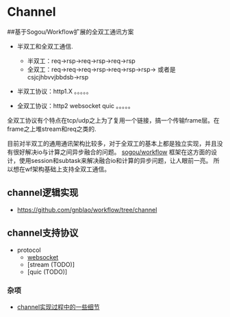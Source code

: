 # Channel  
  
##基于Sogou/Workflow扩展的全双工通讯方案


* 半双工和全双工通信.  
	* 半双工：req->rsp->req->rsp->req->rsp  
	* 全双工：req->req->req->rsp->req->rsp->rsp-> 或者是csjcjhbvvjbbdsb->rsp

* 半双工协议：http1.X 。。。。。  
* 全双工协议：http2 websocket quic 。。。。。  

全双工协议有个特点在tcp/udp之上为了复用一个链接，搞一个传输frame层。在frame之上堆stream和req之类的.  

目前对半双工的通用通讯架构比较多，对于全双工的基本上都是独立实现，并且没有很好解决io与计算之间异步融合的问题。
[sogou/workflow](https://github.com/sogou/workflow) 框架在这方面的设计，使用session和subtask来解决融合io和计算的异步问题，让人眼前一亮。
所以想在wf架构基础上支持全双工通信。

## channel逻辑实现
* https://github.com/gnblao/workflow/tree/channel


## channel支持协议
* protocol
    * [websocket](about-websocket.md)
    * [stream (TODO)]
    * [quic (TODO)]

### 杂项
* [channel实现过程中的一些细节](https://github.com/sogou/workflow/issues/873) 
